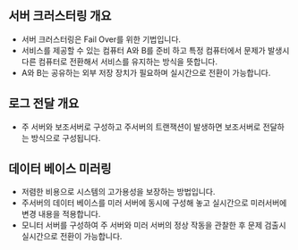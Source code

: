 ## 서버 크러스터링 개요
* 서버 크러스터링은 Fail Over를 위한 기법입니다.
* 서비스를 제공할 수 있는 컴퓨터 A와 B를 준비 하고 특정 컴퓨터에서 문제가 발생시 다른 컴퓨터로 전환해서 서비스를 유지하는 방식을 뜻합니다.
* A와 B는 공유하는 외부 저장 장치가 필요하며 실시간으로 전환이 가능합니다.

## 로그 전달 개요 
* 주 서버와 보조서버로 구성하고 주서버의 트랜잭션이 발생하면 보조서버로 전달하는 방식으로 구성됩니다. 

## 데이터 베이스 미러링 
* 저렴한 비용으로 시스템의 고가용성을 보장하는 방법입니다.
* 주서버의 데이터 베이스를 미러 서버에 동시에 구성해 놓고 실시간으로 미러서버에 변경 내용을 적용합니다. 
* 모니터 서버를 구성하여 주 서버와 미러 서버의 정상 작동을 관찰한 후 문제 검출시 실시간으로 전환이 가능합니다. 